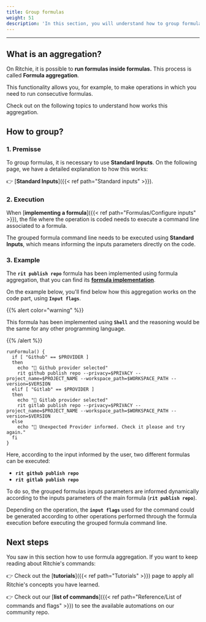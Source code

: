 ```yaml
---
title: Group formulas
weight: 51
description: 'In this section, you will understand how to group formulas on Ritchie.'
---
```


---

## What is an aggregation?

On Ritchie, it is possible to **run formulas inside formulas.** This process is called **Formula aggregation**‌.

This functionality allows you, for example, to make operations in which you need to run consecutive formulas.

Check out on the following topics to understand how works this aggregation.

## How to group?

### 1. Premisse

To group formulas, it is necessary to use **Standard Inputs**. On the following page, we have a detailed explanation to how this works:

👉 [**Standard Inputs**]({{< ref path="Standard inputs" >}}).

### 2. Execution

When [**implementing a formula**]({{< ref path="Formulas/Configure inputs" >}}), the file where the operation is coded needs to execute a command line associated to a formula.‌

The grouped formula command line needs to be executed using **Standard Inputs**, which means informing the inputs parameters directly on the code.‌

### 3. Example

The **`rit publish repo`** formula has been implemented using formula aggregation, that you can find its [**formula implementation**](https://github.com/ZupIT/ritchie-formulas/tree/master/publish/repo).

On the example below, you'll find below how this aggregation works on the code part, using **`Input flags`**.

{{% alert color="warning" %}}

This formula has been implemented using **`Shell`** and the reasoning would be the same for any other programming language.

{{% /alert %}}

```text
runFormula() {
  if [ "Github" == $PROVIDER ]
  then
    echo "🐙 Github provider selected"
    rit github publish repo --privacy=$PRIVACY --project_name=$PROJECT_NAME --workspace_path=$WORKSPACE_PATH --version=$VERSION
  elif [ "Gitlab" == $PROVIDER ]
  then
    echo "🦊 Gitlab provider selected"
    rit gitlab publish repo --privacy=$PRIVACY --project_name=$PROJECT_NAME --workspace_path=$WORKSPACE_PATH --version=$VERSION
  else
    echo "🤖 Unexpected Provider informed. Check it please and try again."
  fi
}
```

Here, according to the input informed by the user, two different formulas can be executed:‌

* **`rit github publish repo`**
* **`rit gitlab publish repo`**

To do so, the grouped formulas inputs parameters are informed dynamically according to the inputs parameters of the main formula (**`rit publish repo`**).

Depending on the operation, the **`input flags`** used for the command could be generated according to other operations performed through the formula execution before executing the grouped formula command line.‌

## Next steps

You saw in this section how to use formula aggregation. If you want to keep reading about Ritchie's commands:‌

​👉 Check out the [**tutorials**]({{< ref path="Tutorials" >}}) page to apply all Ritchie's concepts you have learned.‌

​👉 Check out our [**list of commands**]({{< ref path="Reference/List of commands and flags" >}}) to see the available automations on our community repo.
